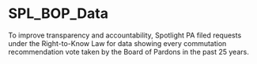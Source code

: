 # SPL_BOP_Data
To improve transparency and accountability, Spotlight PA filed requests under the Right-to-Know Law for data showing every commutation recommendation vote taken by the Board of Pardons in the past 25 years.
